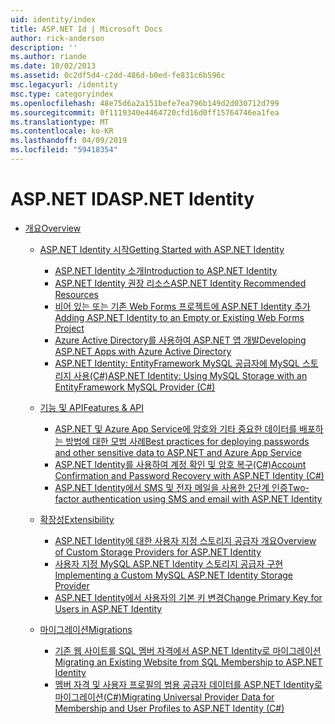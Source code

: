 ```yaml
---
uid: identity/index
title: ASP.NET Id | Microsoft Docs
author: rick-anderson
description: ''
ms.author: riande
ms.date: 10/02/2013
ms.assetid: 0c2df5d4-c2dd-486d-b0ed-fe831c6b596c
msc.legacyurl: /identity
msc.type: categoryindex
ms.openlocfilehash: 48e75d6a2a151befe7ea796b149d2d030712d799
ms.sourcegitcommit: 0f1119340e4464720cfd16d0ff15764746ea1fea
ms.translationtype: MT
ms.contentlocale: ko-KR
ms.lasthandoff: 04/09/2019
ms.locfileid: "59418354"
---
```

# <a name="aspnet-identity"></a><span data-ttu-id="c5d86-102">ASP.NET ID</span><span class="sxs-lookup"><span data-stu-id="c5d86-102">ASP.NET Identity</span></span>

- [<span data-ttu-id="c5d86-103">개요</span><span class="sxs-lookup"><span data-stu-id="c5d86-103">Overview</span></span>](overview/index.md)

    - [<span data-ttu-id="c5d86-104">ASP.NET Identity 시작</span><span class="sxs-lookup"><span data-stu-id="c5d86-104">Getting Started with ASP.NET Identity</span></span>](overview/getting-started/index.md)

        - [<span data-ttu-id="c5d86-105">ASP.NET Identity 소개</span><span class="sxs-lookup"><span data-stu-id="c5d86-105">Introduction to ASP.NET Identity</span></span>](overview/getting-started/introduction-to-aspnet-identity.md)
        - [<span data-ttu-id="c5d86-106">ASP.NET Identity 권장 리소스</span><span class="sxs-lookup"><span data-stu-id="c5d86-106">ASP.NET Identity Recommended Resources</span></span>](overview/getting-started/aspnet-identity-recommended-resources.md)
        - [<span data-ttu-id="c5d86-107">비어 있는 또는 기존 Web Forms 프로젝트에 ASP.NET Identity 추가</span><span class="sxs-lookup"><span data-stu-id="c5d86-107">Adding ASP.NET Identity to an Empty or Existing Web Forms Project</span></span>](overview/getting-started/adding-aspnet-identity-to-an-empty-or-existing-web-forms-project.md)
        - [<span data-ttu-id="c5d86-108">Azure Active Directory를 사용하여 ASP.NET 앱 개발</span><span class="sxs-lookup"><span data-stu-id="c5d86-108">Developing ASP.NET Apps with Azure Active Directory</span></span>](overview/getting-started/developing-aspnet-apps-with-windows-azure-active-directory.md)
        - [<span data-ttu-id="c5d86-109">ASP.NET Identity: EntityFramework MySQL 공급자에 MySQL 스토리지 사용(C#)</span><span class="sxs-lookup"><span data-stu-id="c5d86-109">ASP.NET Identity: Using MySQL Storage with an EntityFramework MySQL Provider (C#)</span></span>](overview/getting-started/aspnet-identity-using-mysql-storage-with-an-entityframework-mysql-provider.md)
    - [<span data-ttu-id="c5d86-110">기능 및 API</span><span class="sxs-lookup"><span data-stu-id="c5d86-110">Features & API</span></span>](overview/features-api/index.md)

        - [<span data-ttu-id="c5d86-111">ASP.NET 및 Azure App Service에 암호와 기타 중요한 데이터를 배포하는 방법에 대한 모범 사례</span><span class="sxs-lookup"><span data-stu-id="c5d86-111">Best practices for deploying passwords and other sensitive data to ASP.NET and Azure App Service</span></span>](overview/features-api/best-practices-for-deploying-passwords-and-other-sensitive-data-to-aspnet-and-azure.md)
        - [<span data-ttu-id="c5d86-112">ASP.NET Identity를 사용하여 계정 확인 및 암호 복구(C#)</span><span class="sxs-lookup"><span data-stu-id="c5d86-112">Account Confirmation and Password Recovery with ASP.NET Identity (C#)</span></span>](overview/features-api/account-confirmation-and-password-recovery-with-aspnet-identity.md)
        - [<span data-ttu-id="c5d86-113">ASP.NET Identity에서 SMS 및 전자 메일을 사용한 2단계 인증</span><span class="sxs-lookup"><span data-stu-id="c5d86-113">Two-factor authentication using SMS and email with ASP.NET Identity</span></span>](overview/features-api/two-factor-authentication-using-sms-and-email-with-aspnet-identity.md)
    - [<span data-ttu-id="c5d86-114">확장성</span><span class="sxs-lookup"><span data-stu-id="c5d86-114">Extensibility</span></span>](overview/extensibility/index.md)

        - [<span data-ttu-id="c5d86-115">ASP.NET Identity에 대한 사용자 지정 스토리지 공급자 개요</span><span class="sxs-lookup"><span data-stu-id="c5d86-115">Overview of Custom Storage Providers for ASP.NET Identity</span></span>](overview/extensibility/overview-of-custom-storage-providers-for-aspnet-identity.md)
        - [<span data-ttu-id="c5d86-116">사용자 지정 MySQL ASP.NET Identity 스토리지 공급자 구현</span><span class="sxs-lookup"><span data-stu-id="c5d86-116">Implementing a Custom MySQL ASP.NET Identity Storage Provider</span></span>](overview/extensibility/implementing-a-custom-mysql-aspnet-identity-storage-provider.md)
        - [<span data-ttu-id="c5d86-117">ASP.NET Identity에서 사용자의 기본 키 변경</span><span class="sxs-lookup"><span data-stu-id="c5d86-117">Change Primary Key for Users in ASP.NET Identity</span></span>](overview/extensibility/change-primary-key-for-users-in-aspnet-identity.md)
    - [<span data-ttu-id="c5d86-118">마이그레이션</span><span class="sxs-lookup"><span data-stu-id="c5d86-118">Migrations</span></span>](overview/migrations/index.md)

        - [<span data-ttu-id="c5d86-119">기존 웹 사이트를 SQL 멤버 자격에서 ASP.NET Identity로 마이그레이션</span><span class="sxs-lookup"><span data-stu-id="c5d86-119">Migrating an Existing Website from SQL Membership to ASP.NET Identity</span></span>](overview/migrations/migrating-an-existing-website-from-sql-membership-to-aspnet-identity.md)
        - [<span data-ttu-id="c5d86-120">멤버 자격 및 사용자 프로필의 범용 공급자 데이터를 ASP.NET Identity로 마이그레이션(C#)</span><span class="sxs-lookup"><span data-stu-id="c5d86-120">Migrating Universal Provider Data for Membership and User Profiles to ASP.NET Identity (C#)</span></span>](overview/migrations/migrating-universal-provider-data-for-membership-and-user-profiles-to-aspnet-identity.md)

